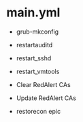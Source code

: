 



# main.yml


* grub-mkconfig

* restartauditd

* restart_sshd

* restart_vmtools

* Clear RedAlert CAs

* Update RedAlert CAs

* restorecon epic